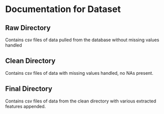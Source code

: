 # Documentation for Dataset

## Raw Directory
Contains csv files of data pulled from the database without missing values handled

## Clean Directory
Contains csv files of data with missing values handled, no NAs present.

## Final Directory
Contains csv files of data from the clean directory with various extracted features appended.